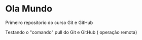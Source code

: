 # Ola Mundo
 Primeiro repositorio do curso Git e GitHub

 Testando o "comando" pull do Git e GitHub ( operação remota)



